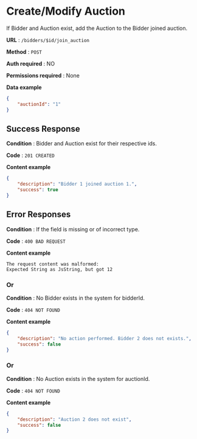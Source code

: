 # Create/Modify Auction

If Bidder and Auction exist, add the Auction to the Bidder joined auction.

**URL** : `/bidders/$id/join_auction`

**Method** : `POST`

**Auth required** : NO

**Permissions required** : None

**Data example** 

```json
{
    "auctionId": "1"
}
```

## Success Response

**Condition** : Bidder and Auction exist for their respective ids.

**Code** : `201 CREATED`

**Content example**

```json
{
    "description": "Bidder 1 joined auction 1.",
    "success": true
}
```

## Error Responses

**Condition** : If the field is missing or of incorrect type.

**Code** : `400 BAD REQUEST`

**Content example**

```
The request content was malformed:
Expected String as JsString, but got 12
```

### Or

**Condition** : No Bidder exists in the system for bidderId.

**Code** : `404 NOT FOUND`

**Content example**

```json
{
    "description": "No action performed. Bidder 2 does not exists.",
    "success": false
}
```

### Or

**Condition** : No Auction exists in the system for auctionId.

**Code** : `404 NOT FOUND`

**Content example**

```json
{
    "description": "Auction 2 does not exist",
    "success": false
}
```

